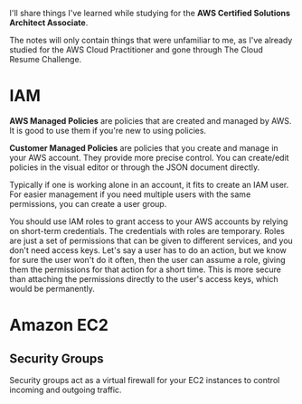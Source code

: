 I'll share things I've learned while studying for the **AWS Certified Solutions Architect Associate**.

The notes will only contain things that were unfamiliar to me, as I've already studied for the AWS Cloud Practitioner and gone through The Cloud Resume Challenge.

# IAM

**AWS Managed Policies** are policies that are created and managed by AWS. It is good to use them if you're new to using policies.

**Customer Managed Policies** are policies that you create and manage in your AWS account. They provide more precise control. You can create/edit policies in the visual editor or through the JSON document directly.

Typically if one is working alone in an account, it fits to create an IAM user. For easier management if you need multiple users with the same permissions, you can create a user group.

You should use IAM roles to grant access to your AWS accounts by relying on short-term credentials. The credentials with roles are temporary. Roles are just a set of permissions that can be given to different services, and you don't need access keys. Let's say a user has to do an action, but we know for sure the user won't do it often, then the user can assume a role, giving them the permissions for that action for a short time. This is more secure than attaching the permissions directly to the user's access keys, which would be permanently.

# Amazon EC2

## Security Groups

Security groups act as a virtual firewall for your EC2 instances to control incoming and outgoing traffic.

